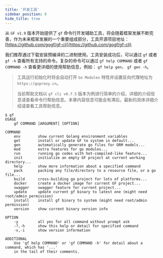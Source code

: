 ```yaml
---
title: '开发工具'
sidebar_position: 0
hide_title: true
---
```


从 `GF v1.9` 版本开始提供了 `gf` 命令行开发辅助工具，将会随着框架发展不断完善，作为未来框架发展的一个重要组成部分，工具开源项目地址： [https://github.com/gogf/gf-cli](https://github.com/gogf/gf-cli)

我们推荐通过下载安装预编译的二进制使用。工具安装成功后，可以通过 `gf` 或者 `gf -h` 查看所有支持的命令。复杂的命令可以通过 `gf help COMMAND` 或者 `gf COMMAND -h` 查看更详细的使用帮助信息，例如： `gf help gen`、 `gf gen -h`。

> 工具运行初始化时将会自动打开 `Go Modules` 特性并设置反向代理地址为 `https://goproxy.cn`。
>
> 当前帮助文档以 `gf cli v0.7.5` 版本为例进行简单的介绍，详细的介绍信息请查看命令行帮助信息。本章内容信息可能会有滞后，最新的具体详细介绍请查看工具帮助信息。

```undefined
$ gf
USAGE
    gf COMMAND [ARGUMENT] [OPTION]

COMMAND
    env        show current Golang environment variables
    get        install or update GF to system in default...
    gen        automatically generate go files for ORM models...
    mod        extra features for go modules...
    run        running go codes with hot-compiled-like feature...
    init       initialize an empty GF project at current working directory...
    help       show more information about a specified command
    pack       packing any file/directory to a resource file, or a go file...
    build      cross-building go project for lots of platforms...
    docker     create a docker image for current GF project...
    swagger    swagger feature for current project...
    update     update current gf binary to latest one (might need root/admin permission)
    install    install gf binary to system (might need root/admin permission)
    version    show current binary version info

OPTION
    -y         all yes for all command without prompt ask
    -?,-h      show this help or detail for specified command
    -v,-i      show version information

ADDITIONAL
    Use 'gf help COMMAND' or 'gf COMMAND -h' for detail about a command, which has '...'
    in the tail of their comments.
```
